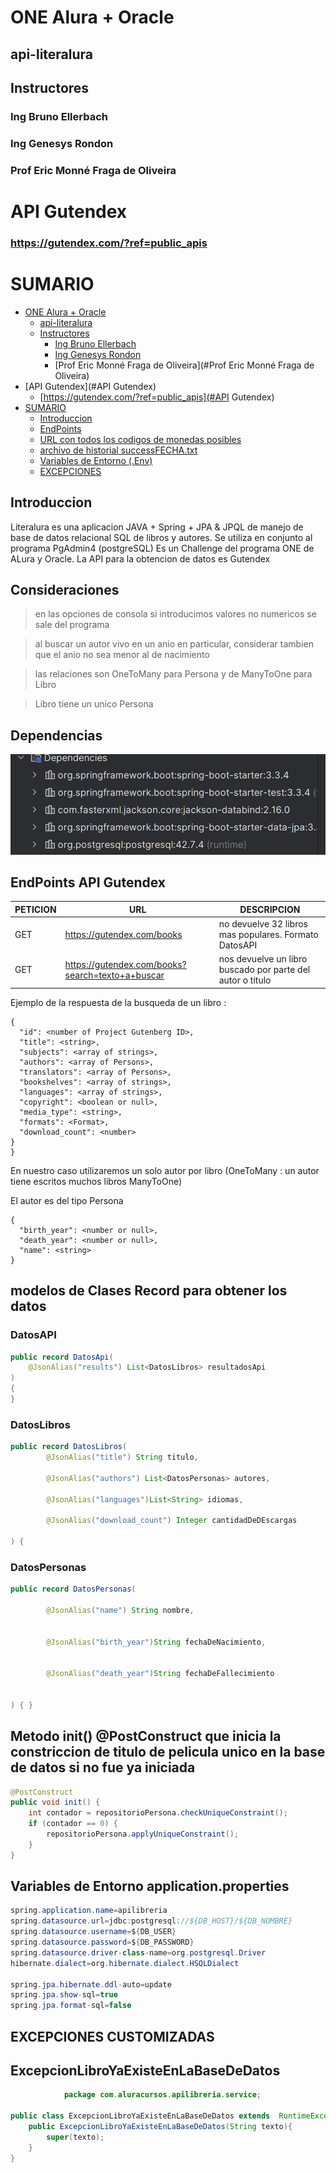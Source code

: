 

# ONE Alura + Oracle

## api-literalura
## Instructores
### Ing Bruno Ellerbach
### Ing Genesys Rondon
### Prof Eric Monné Fraga de Oliveira

# API Gutendex
### https://gutendex.com/?ref=public_apis



# SUMARIO


- [ONE Alura + Oracle](#one-alura--oracle)
    - [api-literalura](#api-conversordemonedas)
    - [Instructores](#instructores)
        - [Ing Bruno Ellerbach](#ing-bruno-ellerbach)
        - [Ing Genesys Rondon](#ing-genesys-rondon)
        - [Prof Eric Monné Fraga de Oliveira](#Prof Eric Monné Fraga de Oliveira)
- [API Gutendex](#API Gutendex)
    - [https://gutendex.com/?ref=public_apis](#API Gutendex)
- [SUMARIO](#sumario)
    - [Introduccion](#introduccion)
    - [EndPoints](#endpoints)
    - [URL con todos los codigos de monedas posibles](#url-con-todos-los-codigos-de-monedas-posibles)
    - [archivo de historial successFECHA.txt](#archivo-de-historial-successfechatxt)
    - [Variables de Entorno (.Env)](#variables-de-entorno-env)
    - [EXCEPCIONES](#excepciones)


## Introduccion

Literalura es una aplicacion JAVA + Spring + JPA & JPQL de manejo de base de datos relacional SQL de libros y autores.
Se utiliza en conjunto al programa PgAdmin4 (postgreSQL)
Es un Challenge del programa ONE de ALura y Oracle.
La API para la obtencion de datos es Gutendex

## Consideraciones

> en las opciones de consola si introducimos valores no numericos se sale del programa

>al buscar un autor vivo en un anio en particular, considerar tambien que el anio no sea menor al de nacimiento

>las relaciones son OneToMany para Persona y de ManyToOne para Libro

>Libro tiene un unico Persona 


## Dependencias

![dependencias](/imagenes/img.png)


## EndPoints API Gutendex

|PETICION | URL                                                                                                   | DESCRIPCION                                                                                                                                |
--- |-------------------------------------------------------------------------------------------------------|--------------------------------------------------------------------------------------------------------------------------------------------|
|GET| https://gutendex.com/books                                                                            | no devuelve 32 libros mas populares. Formato DatosAPI                                                                                      |
|GET| https://gutendex.com/books?search=texto+a+buscar                                       | nos devuelve un libro buscado por parte del autor o titulo                                                                                 |


Ejemplo de la respuesta de la busqueda de un libro  :

```
{
  "id": <number of Project Gutenberg ID>,
  "title": <string>,
  "subjects": <array of strings>,
  "authors": <array of Persons>,
  "translators": <array of Persons>,
  "bookshelves": <array of strings>,
  "languages": <array of strings>,
  "copyright": <boolean or null>,
  "media_type": <string>,
  "formats": <Format>,
  "download_count": <number>
}
}
```
En nuestro caso utilizaremos un solo autor por libro (OneToMany : un autor tiene escritos muchos libros ManyToOne)

El autor es del tipo Persona

``` 
{
  "birth_year": <number or null>,
  "death_year": <number or null>,
  "name": <string>
}
```    

## modelos de Clases Record para obtener los datos
### DatosAPI 

``` java
public record DatosApi(
    @JsonAlias("results") List<DatosLibros> resultadosApi
)
{
}
```
### DatosLibros 
``` java
public record DatosLibros(
        @JsonAlias("title") String titulo,

        @JsonAlias("authors") List<DatosPersonas> autores,

        @JsonAlias("languages")List<String> idiomas,

        @JsonAlias("download_count") Integer cantidadDeDEscargas

) {
```
### DatosPersonas
``` java
public record DatosPersonas(

        @JsonAlias("name") String nombre,


        @JsonAlias("birth_year")String fechaDeNacimiento,


        @JsonAlias("death_year")String fechaDeFallecimiento


) { }
```
## Metodo init() @PostConstruct que inicia la constriccion de titulo de pelicula unico en la base de datos si no fue ya iniciada
```java
@PostConstruct
public void init() {
    int contador = repositorioPersona.checkUniqueConstraint();
    if (contador == 0) {
        repositorioPersona.applyUniqueConstraint();
    }
}
```

## Variables de Entorno application.properties

```java
spring.application.name=apilibreria
spring.datasource.url=jdbc:postgresql://${DB_HOST}/${DB_NOMBRE}
spring.datasource.username=${DB_USER}
spring.datasource.password=${DB_PASSWORD}
spring.datasource.driver-class-name=org.postgresql.Driver
hibernate.dialect=org.hibernate.dialect.HSQLDialect

spring.jpa.hibernate.ddl-auto=update
spring.jpa.show-sql=true
spring.jpa.format-sql=false 
```

## EXCEPCIONES CUSTOMIZADAS

## ExcepcionLibroYaExisteEnLaBaseDeDatos
```java
            package com.aluracursos.apilibreria.service;

public class ExcepcionLibroYaExisteEnLaBaseDeDatos extends  RuntimeException {
    public ExcepcionLibroYaExisteEnLaBaseDeDatos(String texto){
        super(texto);
    }
}
```            